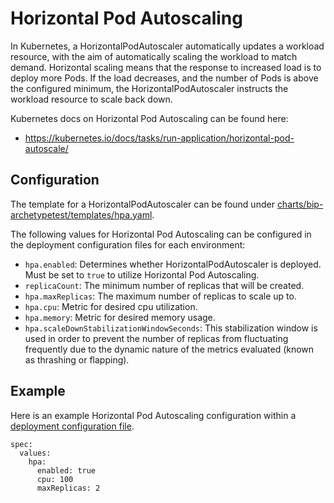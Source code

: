 # Horizontal Pod Autoscaling

In Kubernetes, a HorizontalPodAutoscaler automatically updates a workload resource, with the aim of automatically scaling the workload to match demand.
Horizontal scaling means that the response to increased load is to deploy more Pods.
If the load decreases, and the number of Pods is above the configured minimum, the HorizontalPodAutoscaler instructs the workload resource to scale back down.

Kubernetes docs on Horizontal Pod Autoscaling can be found here:
* https://kubernetes.io/docs/tasks/run-application/horizontal-pod-autoscale/

## Configuration
The template for a HorizontalPodAutoscaler can be found under [charts/bip-archetypetest/templates/hpa.yaml](../charts/bip-archetypetest/templates/hpa.yaml).

The following values for Horizontal Pod Autoscaling can be configured in the deployment configuration files for each environment:
* `hpa.enabled`: Determines whether HorizontalPodAutoscaler is deployed. Must be set to `true` to utilize Horizontal Pod Autoscaling.
* `replicaCount`: The minimum number of replicas that will be created.
* `hpa.maxReplicas`: The maximum number of replicas to scale up to.
* `hpa.cpu`: Metric for desired cpu utilization.
* `hpa.memory`: Metric for desired memory usage.
* `hpa.scaleDownStabilizationWindowSeconds`: This stabilization window is used in order to prevent the number of replicas from fluctuating frequently due to the dynamic nature of the metrics evaluated (known as thrashing or flapping).

## Example
Here is an example Horizontal Pod Autoscaling configuration within a [deployment configuration file](../deployment-config/dev/dev/bip-archetypetest-dev.yaml).

```
spec:
  values:
    hpa:
      enabled: true
      cpu: 100
      maxReplicas: 2
```